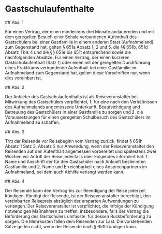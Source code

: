 # Gastschulaufenthalte



\#\# Abs. 1

 Für einen Vertrag, der einen mindestens drei Monate andauernden und mit dem geregelten Besuch einer Schule verbundenen Aufenthalt des Gastschülers bei einer Gastfamilie in einem anderen Staat (Aufnahmeland) zum Gegenstand hat, gelten § 651a Absatz 1, 2 und 5, die §§ 651b, 651d Absatz 1 bis 4 und die §§ 651e bis 651t entsprechend sowie die nachfolgenden Absätze. Für einen Vertrag, der einen kürzeren Gastschulaufenthalt (Satz 1\) oder einen mit der geregelten Durchführung eines Praktikums verbundenen Aufenthalt bei einer Gastfamilie im Aufnahmeland zum Gegenstand hat, gelten diese Vorschriften nur, wenn dies vereinbart ist.

\#\# Abs. 2

 Der Anbieter des Gastschulaufenthalts ist als Reiseveranstalter bei Mitwirkung des Gastschülers verpflichtet,  1\.
 für eine nach den Verhältnissen des Aufnahmelands angemessene Unterkunft, Beaufsichtigung und Betreuung des Gastschülers in einer Gastfamilie zu sorgen und
 2\.
 die Voraussetzungen für einen geregelten Schulbesuch des Gastschülers im Aufnahmeland zu schaffen.


\#\# Abs. 3

 Tritt der Reisende vor Reisebeginn vom Vertrag zurück, findet § 651h Absatz 1 Satz 3, Absatz 2 nur Anwendung, wenn der Reiseveranstalter den Reisenden auf den Aufenthalt angemessen vorbereitet und spätestens zwei Wochen vor Antritt der Reise jedenfalls über Folgendes informiert hat:  1\.
 Name und Anschrift der für den Gastschüler nach Ankunft bestimmten Gastfamilie und
 2\.
 Name und Erreichbarkeit eines Ansprechpartners im Aufnahmeland, bei dem auch Abhilfe verlangt werden kann.


\#\# Abs. 4

 Der Reisende kann den Vertrag bis zur Beendigung der Reise jederzeit kündigen. Kündigt der Reisende, ist der Reiseveranstalter berechtigt, den vereinbarten Reisepreis abzüglich der ersparten Aufwendungen zu verlangen. Der Reiseveranstalter ist verpflichtet, die infolge der Kündigung notwendigen Maßnahmen zu treffen, insbesondere, falls der Vertrag die Beförderung des Gastschülers umfasste, für dessen Rückbeförderung zu sorgen. Die Mehrkosten fallen dem Reisenden zur Last. Die vorstehenden Sätze gelten nicht, wenn der Reisende nach § 651l kündigen kann. 

